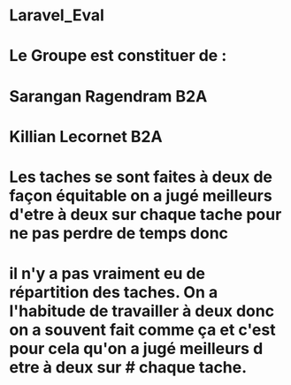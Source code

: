 # Laravel_Eval

# Le Groupe est constituer de :
 # Sarangan Ragendram B2A
 # Killian Lecornet B2A

# Les taches se sont faites à deux de façon équitable on a jugé meilleurs d'etre à deux sur chaque tache pour ne pas perdre de temps donc
# il n'y a pas vraiment eu de répartition des taches. On a l'habitude de travailler à deux donc on a souvent fait comme ça et c'est pour cela qu'on a jugé meilleurs d etre à deux sur # chaque tache.
